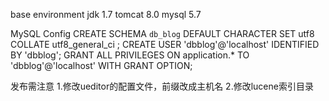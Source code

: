    base environment
jdk 1.7
tomcat 8.0
mysql 5.7

   MySQL Config
CREATE SCHEMA `db_blog` DEFAULT CHARACTER SET utf8 COLLATE utf8_general_ci ;
CREATE USER 'dbblog'@'localhost' IDENTIFIED BY 'dbblog';
GRANT ALL PRIVILEGES ON application.* TO 'dbblog'@'localhost' WITH GRANT OPTION;

   发布需注意
1.修改ueditor的配置文件，前缀改成主机名
2.修改lucene索引目录